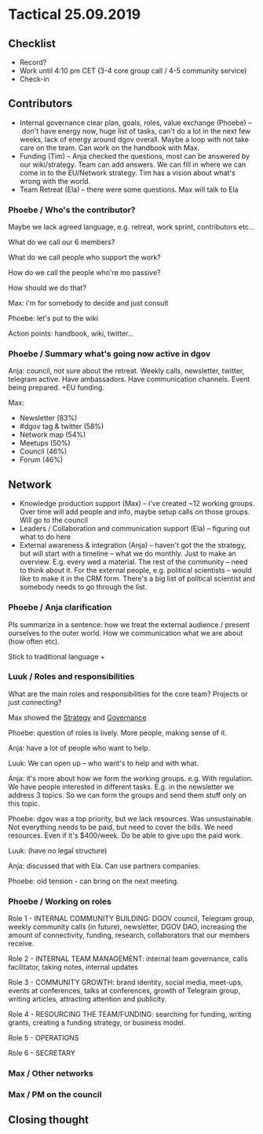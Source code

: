 # Tactical 25.09.2019

## Checklist

* Record?
* Work until 4:10 pm CET \(3-4 core group call / 4-5 community service\)
* Check-in

## Contributors

* Internal governance clear plan, goals, roles, value exchange \(Phoebe\) – don't have energy now, huge list of tasks, can't do a lot in the next few weeks, lack of energy around dgov overall. Maybe a loop with not take care on the team. Can work on the handbook with Max.
* Funding \(Tim\) – Anja checked the questions, most can be answered by our wiki/strategy. Team can add answers. We can fill in where we can come in to the EU/Network strategy. Tim has a vision about what's wrong with the world.
* Team Retreat \(Ela\) – there were some questions. Max will talk to Ela

### Phoebe / Who's the contributor?

Maybe we lack agreed language, e.g. retreat, work sprint, contributors etc...

What do we call our 6 members?

What do we call people who support the work?

How do we call the people who're mo passive?

How should we do that?

Max: i'm for somebody to decide and just consult

Phoebe: let's put to the wiki

Action points: handbook, wiki, twitter...

### Phoebe / Summary what's going now active in dgov

Anja: council, not sure about the retreat. Weekly calls, newsletter, twitter, telegram active. Have ambassadors. Have communication channels. Event being prepared. +EU funding.

Max: 

* Newsletter \(83%\)
* \#dgov tag & twitter \(58%\)
* Network map \(54%\)
* Meetups \(50%\)
* Council \(46%\)
* Forum \(46%\)

## Network

* Knowledge production support \(Max\) – i've created ~12 working groups. Over time will add people and info, maybe setup calls on those groups. Will go to the council
* Leaders / Collaboration and communication support \(Ela\) – figuring out what to do here
* External awareness & integration \(Anja\) – haven't got the the strategy, but will start with a timeline – what we do monthly. Just to make an overview. E.g. every wed a material. The rest of the community – need to think about it. For the external people, e.g. political scientists – would like to make it in the CRM form. There's a big list of political scientist and somebody needs to go through the list.

### Phoebe / Anja clarification

Pls summarize in a sentence: how we treat the external audience / present ourselves to the outer world. How we communication what we are about \(how often etc\).

Stick to traditional language +

### Luuk / Roles and responsibilities

What are the main roles and responsibilities for the core team? Projects or just connecting?

Max showed the [Strategy](../../strategy.md) and [Governance](../../governance.md)

Phoebe: question of roles is lively. More people, making sense of it.

Anja: have a lot of people who want to help.

Luuk: We can open up – who want's to help and with what.

Anja: it's more about how we form the working groups. e.g. With regulation. We have people interested in different tasks. E.g. in the newsletter we address 3 topics. So we can form the groups and send them stuff only on this topic.

Phoebe: dgov was a top priority, but we lack resources. Was unsustainable. Not everything needs to be paid, but need to cover the bills. We need resources. Even if it's $400/week. Do be able to give upo the paid work.

Luuk: \(have no legal structure\)

Anja: discussed that with Ela. Can use partners companies.

Phoebe: old tension - can bring on the next meeting.

### Phoebe / Working on roles

Role 1 - INTERNAL COMMUNITY BUILDING: DGOV council, Telegram group, weekly community calls \(in future\), newsletter, DGOV DAO, increasing the amount of connectivity, funding, research, collaborators that our members receive.

Role 2 - INTERNAL TEAM MANAGEMENT: internal team governance, calls facilitator, taking notes, internal updates

Role 3 - COMMUNITY GROWTH: brand identity, social media, meet-ups, events at conferences, talks at conferences, growth of Telegram group, writing articles, attracting attention and publicity.

Role 4 - RESOURCING THE TEAM/FUNDING: searching for funding, writing grants, creating a funding strategy, or business model.

Role 5 - OPERATIONS

Role 6 - SECRETARY

### Max / Other networks

### Max / PM on the council

## Closing thought

